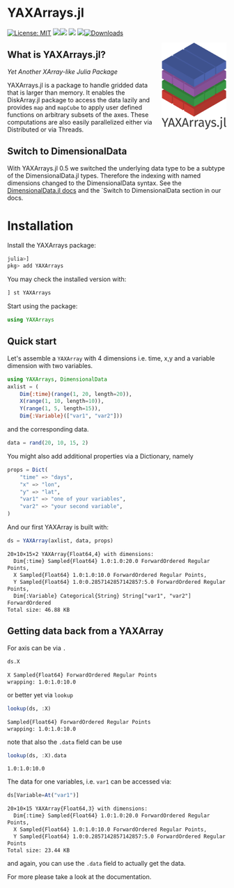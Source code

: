 # YAXArrays.jl
[![License: MIT](https://img.shields.io/badge/License-MIT-green.svg)](https://github.com/JuliaDataCubes/YAXArrays.jl/blob/main/LICENSE)
[![][docs-dev-img]][docs-dev-url][![][ci-img]][ci-url] [![][codecov-img]][codecov-url]
[![][coveralls-img]][coveralls-url][![Downloads](https://shields.io/endpoint?url=https://pkgs.genieframework.com/api/v1/badge/YAXArrays&label=Downloads)](https://pkgs.genieframework.com?packages=YAXArrays)


<img src="docs/src/assets/logo.png" align="right" style="padding-left:10px;" width="150"/>

[docs-dev-img]: https://img.shields.io/badge/docs-dev-blue.svg
[docs-dev-url]: https://JuliaDataCubes.github.io/YAXArrays.jl/dev/

[codecov-img]: https://codecov.io/gh/JuliaDataCubes/YAXArrays.jl/branch/master/graph/badge.svg
[codecov-url]: https://codecov.io/gh/JuliaDataCubes/YAXArrays.jl

[ci-img]: https://github.com/JuliaDataCubes/YAXArrays.jl/workflows/CI/badge.svg
[ci-url]: https://github.com/JuliaDataCubes/YAXArrays.jl/actions?query=workflow%3ACI

[coveralls-img]: https://coveralls.io/repos/github/JuliaDataCubes/YAXArrays.jl/badge.svg?branch=master
[coveralls-url]: https://coveralls.io/github/JuliaDataCubes/YAXArrays.jl?branch=master

## What is YAXArrays.jl?
*Yet Another XArray-like Julia Package*

YAXArrays.jl is a package to handle gridded data that is larger than memory. It enables the DiskArray.jl package to access the data lazily and provides `map` and `mapCube` to apply user defined functions on arbitrary subsets of the axes. These computations are also easily parallelized either via Distributed or via Threads. 


## Switch to DimensionalData

With YAXArrays.jl 0.5 we switched the underlying data type to be a subtype of the DimensionalData.jl types. 
Therefore the indexing with named dimensions changed to the DimensionalData syntax. 
See the [DimensionalData.jl docs](https://rafaqz.github.io/DimensionalData.jl/stable/) and the `Switch to DimensionalData section in our docs.

# Installation

Install the YAXArrays package:
```julia
julia>]
pkg> add YAXArrays
```

You may check the installed version with:
```julia
] st YAXArrays
```

Start using the package:
```julia
using YAXArrays
```

## Quick start

Let's assemble a `YAXArray` with 4 dimensions i.e. time, x,y and a variable dimension with two variables.

```julia
using YAXArrays, DimensionalData
axlist = (
    Dim{:time}(range(1, 20, length=20)),
    X(range(1, 10, length=10)),
    Y(range(1, 5, length=15)),
    Dim{:Variable}(["var1", "var2"]))
```
and the corresponding data.
```julia
data = rand(20, 10, 15, 2)
```

You might also add additional properties via a Dictionary, namely

```julia
props = Dict(
    "time" => "days",
    "x" => "lon",
    "y" => "lat",
    "var1" => "one of your variables",
    "var2" => "your second variable",
)
```

And our first YAXArray is built with:

```julia
ds = YAXArray(axlist, data, props)
```
```
20×10×15×2 YAXArray{Float64,4} with dimensions: 
  Dim{:time} Sampled{Float64} 1.0:1.0:20.0 ForwardOrdered Regular Points,
  X Sampled{Float64} 1.0:1.0:10.0 ForwardOrdered Regular Points,
  Y Sampled{Float64} 1.0:0.2857142857142857:5.0 ForwardOrdered Regular Points,
  Dim{:Variable} Categorical{String} String["var1", "var2"] ForwardOrdered
Total size: 46.88 KB
```

## Getting data back from a YAXArray

For axis can be via `.` 

```julia
ds.X
```
```
X Sampled{Float64} ForwardOrdered Regular Points
wrapping: 1.0:1.0:10.0
```

or better yet via `lookup`

```julia
lookup(ds, :X)
```
```
Sampled{Float64} ForwardOrdered Regular Points
wrapping: 1.0:1.0:10.0
```

note that also the `.data` field can be use
```julia
lookup(ds, :X).data
```
```
1.0:1.0:10.0
```

The data for one variables, i.e. `var1` can be accessed via:

```julia
ds[Variable=At("var1")]
```
```
20×10×15 YAXArray{Float64,3} with dimensions: 
  Dim{:time} Sampled{Float64} 1.0:1.0:20.0 ForwardOrdered Regular Points,
  X Sampled{Float64} 1.0:1.0:10.0 ForwardOrdered Regular Points,
  Y Sampled{Float64} 1.0:0.2857142857142857:5.0 ForwardOrdered Regular Points
Total size: 23.44 KB
```
and again, you can use the `.data` field to actually get the data.


For more please take a look at the documentation. 

